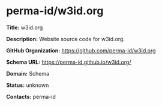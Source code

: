# perma-id/w3id.org

**Title:** w3id.org

**Description:** Website source code for w3id.org.

**GitHub Organization:** https://github.com/perma-id/w3id.org

**Schema URL:** https://perma-id.github.io/w3id.org/



**Domain:** Schema

**Status:** unknown



**Contacts:** perma-id